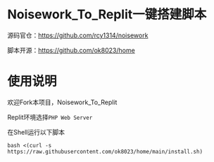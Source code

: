 # Noisework_To_Replit一键搭建脚本

源码官仓：https://github.com/rcy1314/noisework

脚本开源：https://github.com/ok8023/home

# 使用说明

欢迎Fork本项目，Noisework_To_Replit

Replit环境选择`PHP Web Server` 

在Shell运行以下脚本

````
bash <(curl -s https://raw.githubusercontent.com/ok8023/home/main/install.sh)
````
